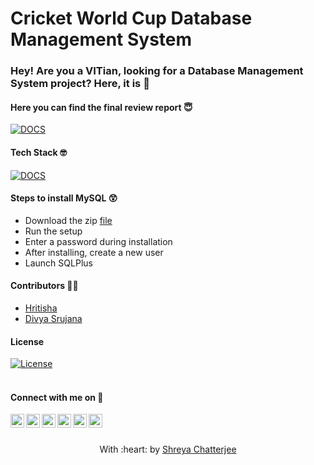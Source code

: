 # Cricket World Cup Database Management System


### Hey! Are you a VITian, looking for a Database Management System project? Here, it is :star_struck:


#### Here you can find the final review report :innocent:
[![DOCS](http://img.shields.io/static/v1.svg?label=Project&message=Report&logo=microsoft-word&style=social)](https://github.com/Shreya549/CricketWorldCupDB/blob/master/Project%20Report.pdf) 



#### Tech Stack :nerd_face:
[![DOCS](http://img.shields.io/badge/database-mysql-blue.svg?logo=MYSQL&logoColor=white)](https://github.com/Shreya549/CricketWorldCupDB/blob/master/project.sql)

#### Steps to install MySQL :astonished:

- Download the zip [file](https://www.oracle.com/database/technologies/oracle18c-windows-180000-downloads.html)
- Run the setup
- Enter a password during installation
- After installing, create a new user
- Launch SQLPlus


#### Contributors :woman_student:	
- <a href="https://github.com/hritisha">Hritisha</a>
- <a href="https://github.com/emmadidivyasrujana">Divya Srujana</a>

#### License
[![License](http://img.shields.io/:license-mit-blue.svg?style=flat-square)](http://badges.mit-license.org)
<br>
<br>
#### Connect with me on :smiling_face_with_three_hearts:
<a href="https://twitter.com/shreyaaaaaaaaa_">
  <img align="left" alt="Shreya's Twitter" width="22px" src="https://cdn.jsdelivr.net/npm/simple-icons@v3/icons/twitter.svg" />
</a>
<a href="https://www.linkedin.com/in/shreyachatterjee05/">
  <img align="left" alt="Shreya's LinkedIn" width="22px" src="https://cdn.jsdelivr.net/npm/simple-icons@v3/icons/linkedin.svg" />
</a>
<a href="https://github.com/Shreya549">
  <img align="left" alt="Shreya's Github" width="22px" src="https://cdn.jsdelivr.net/npm/simple-icons@v3/icons/github.svg" />
</a>
<a href="https://www.instagram.com/the_strange_concoction/">
  <img align="left" alt="Shreya's Instagram" width="22px" src="https://cdn.jsdelivr.net/npm/simple-icons@v3/icons/instagram.svg" />
</a>
<a href="https://www.facebook.com/shreya.chatterjee.31105674">
  <img align="left" alt="Shreya's Facebook" width="22px" src="https://cdn.jsdelivr.net/npm/simple-icons@v3/icons/facebook.svg" />
</a>
<a href="https://www.hackerrank.com/shreyachatterje2">
  <img align="left" alt="Shreya's Hackerrank" width="22px" src="https://cdn.jsdelivr.net/npm/simple-icons@v3/icons/hackerrank.svg" />
</a>
<br><br>

<p align="center">
	With :heart: by <a href="" target="_blank">Shreya Chatterjee</a>
</p>

